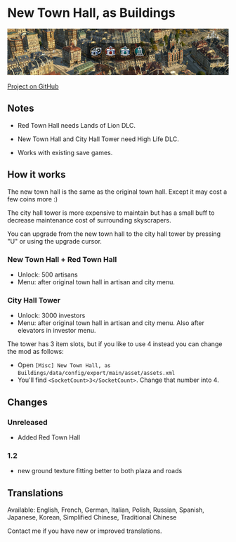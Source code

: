 # New Town Hall, as Buildings

![](./banner.png)

[Project on GitHub](https://github.com/jakobharder/anno-1800-jakobs-mods)

## Notes

- Red Town Hall needs Lands of Lion DLC.
- New Town Hall and City Hall Tower need High Life DLC.

- Works with existing save games.

## How it works

The new town hall is the same as the original town hall. Except it may cost a few coins more :)

The city hall tower is more expensive to maintain but has a small buff to decrease maintenance cost of surrounding skyscrapers.

You can upgrade from the new town hall to the city hall tower by pressing "U" or using the upgrade cursor.

### New Town Hall + Red Town Hall

- Unlock: 500 artisans
- Menu: after original town hall in artisan and city menu.

### City Hall Tower

- Unlock: 3000 investors
- Menu: after original town hall in artisan and city menu. Also after elevators in investor menu.

The tower has 3 item slots, but if you like to use 4 instead you can change the mod as follows:
- Open `[Misc] New Town Hall, as Buildings/data/config/export/main/asset/assets.xml`
- You'll find `<SocketCount>3</SocketCount>`. Change that number into 4.

## Changes

### Unreleased

- Added Red Town Hall

### 1.2

- new ground texture fitting better to both plaza and roads

## Translations

Available: English, French, German, Italian, Polish, Russian, Spanish, Japanese, Korean, Simplified Chinese, Traditional Chinese

Contact me if you have new or improved translations.
